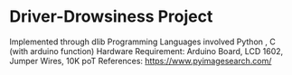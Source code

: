 # Driver-Drowsiness Project
Implemented through dlib 
Programming Languages involved Python ,  C (with arduino function)
Hardware Requirement: Arduino Board, LCD 1602, Jumper Wires, 10K poT
References: https://www.pyimagesearch.com/
